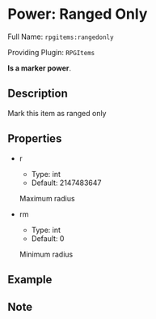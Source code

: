 # Power: Ranged Only

<!-- This file is generated ingame by `/rpgitem gen-wiki`. -->
<!-- Please only edit between "beginCustomXXXX" and "endCustomXXXX".  -->
<!-- If you want to edit description of this power or property, -->
<!-- please edit corresponding section in "resources/lang/en_US.yml" -->

Full Name: `rpgitems:rangedonly`

Providing Plugin: `RPGItems`

**Is a marker power**.

<!-- beginCustomHeader -->
<!-- endCustomHeader -->

## Description

Mark this item as ranged only
<!-- beginCustomDescription -->
<!-- endCustomDescription -->

## Properties

* r

  * Type: int
  * Default: 2147483647

  Maximum radius

* rm

  * Type: int
  * Default: 0

  Minimum radius

<!-- beginCustomProperties -->
<!-- endCustomProperties -->

## Example

<!-- beginCustomExample -->
<!-- endCustomExample -->

## Note

<!-- beginCustomNote -->
<!-- endCustomNote -->